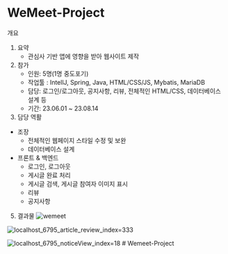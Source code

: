 ﻿# WeMeet-Project
개요
1. 요약
   - 관심사 기반 앱에 영향을 받아 웹사이트 제작
2. 참가
   - 인원: 5명(1명 중도포기)
   - 작업툴 : IntellJ, Spring, Java, HTML/CSS/JS, Mybatis, MariaDB
   - 담당: 로그인/로그아웃, 공지사항, 리뷰, 전체적인 HTML/CSS, 데이터베이스 설계 등
   - 기간: 23.06.01 ~ 23.08.14
3. 담당 역활
 - 조장
   - 전체적인 웹페이지 스타일 수정 및 보완
   - 데이터베이스 설계
 - 프론트 & 백엔드
   - 로그인, 로그아웃
   - 게시글 완료 처리
   - 게시글 검색, 게시글 참여자 이미지 표시
   - 리뷰
   - 공지사항
5. 결과물
![wemeet](https://github.com/SunghyunBack/WeMeet-Project/assets/128347334/4127d555-d280-47e8-8560-f515d03f2a24)

![localhost_6795_article_review_index=333](https://github.com/SunghyunBack/WeMeet-Project/assets/128347334/e8816bd2-f4cf-4eee-843a-73c6037b7a3f)

![localhost_6795_noticeView_index=18](https://github.com/SunghyunBack/WeMeet-Project/assets/128347334/a6544e50-4524-405c-b9be-d22f4878e554)
#   W e m e e t - P r o j e c t  
 